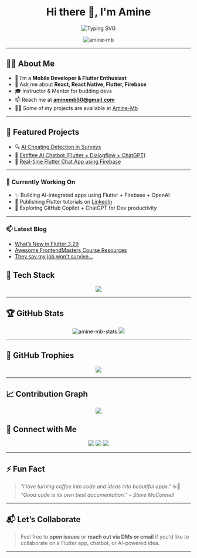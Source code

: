 <h1 align="center">Hi there 👋, I'm Amine</h1>

<p align="center">
  <img src="https://readme-typing-svg.herokuapp.com?font=Fira+Code&weight=700&size=24&duration=3000&pause=1000&color=58A6FF&center=true&vCenter=true&width=935&lines=Flutter+%7C+React+Dev+%7C+Tech+Enthusiast;Mobile+Developer+%7C+Instructor+%7C+Open+Source+Fan;Let%E2%80%99s+build+cool+stuff+together!+🚀" alt="Typing SVG" />
</p>

<p align="center">
  <img src="https://komarev.com/ghpvc/?username=Amine-Mb&label=Profile%20views&color=0e75b6&style=flat" alt="amine-mb" />
</p>

---

## 🧑‍💻 About Me

- 🔭 I’m a **Mobile Developer & Flutter Enthusiast**
- 💬 Ask me about **React, React Native, Flutter, Firebase**
- 🎓 Instructor & Mentor for budding devs
- 📫 Reach me at **aminemb50@gmail.com**
- 👨‍💻 Some of my projects are available at [Amine-Mb](https://github.com/Amine-Mb)

---

## 🌟 Featured Projects

- 🔍 [AI Cheating Detection in Surveys](https://github.com/Amine-Mb/survey-ai-detector)
- 🤖 [Estiftee AI Chatbot (Flutter + Dialogflow + ChatGPT)](https://github.com/Amine-Mb/estiftee-chatbot)
- 📱 [Real-time Flutter Chat App using Firebase](https://github.com/Amine-Mb/flutter-chat-firebase)

---

### 🚧 Currently Working On
- ✨ Building AI-integrated apps using Flutter + Firebase + OpenAI
- 📘 Publishing Flutter tutorials on [LinkedIn](https://www.linkedin.com/in/amine-mabrouk-b58a16169//)
- 🔎 Exploring GitHub Copilot + ChatGPT for Dev productivity

---

### 📫 Latest Blog 

<!-- BLOG-POST-LIST:START -->
- [What’s New in Flutter 3.29](https://medium.com/flutter/whats-new-in-flutter-3-29-f90c380c2317)
- [Awesome FrontendMasters Course Resources](https://dev.to/rahuldkjain/awesome-frontendmasters-course-resources-1gj2)
- [They say my job won't survive...](https://dev.to/alvaromontoro/they-say-my-job-wont-survive-12lc)
<!-- BLOG-POST-LIST:END -->
## 🔧 Tech Stack

<p align="center">
  <img src="https://skillicons.dev/icons?i=flutter,dart,react,js,html,css,nodejs,express,mongodb,firebase,tailwind,xd,figma" />
</p>

---

## 🏆 GitHub Stats

<p align="center">
  <img src="https://github-readme-stats.vercel.app/api?username=Amine-Mb&show_icons=true&theme=radical" alt="amine-mb-stats" />
  <img src="https://streak-stats.demolab.com?user=Amine-Mb&theme=radical&hide_border=true" />
</p>

---

## 🏅 GitHub Trophies

<p align="center">
  <img src="https://github-profile-trophy.vercel.app/?username=Amine-Mb&theme=radical&row=1&column=7" />
</p>

---

## 📈 Contribution Graph

<p align="center">
<img src="https://github-readme-activity-graph.vercel.app/graph?username=Amine-Mb&theme=react-dark" />
</p>


## 🤝 Connect with Me

<p align="center">
  <a href="https://www.linkedin.com/in/amine-mabrouk-b58a16169/"><img src="https://img.shields.io/badge/LinkedIn-blue?logo=linkedin&style=for-the-badge" /></a>
  <a href="https://x.com/Aminemb50"><img src="https://img.shields.io/badge/Twitter-black?logo=twitter&style=for-the-badge" /></a>
  <a href="https://codepen.io/Amine-Mb"><img src="https://img.shields.io/badge/Codepen-white?logo=codepen&style=for-the-badge" /></a>
</p>

---

## ⚡ Fun Fact

> _"I love turning coffee into code and ideas into beautiful apps."_ ☕📱  
> _“Good code is its own best documentation.” – Steve McConnell_

---

## 📬 Let’s Collaborate

> Feel free to **open issues** or **reach out via DMs or email** if you'd like to collaborate on a Flutter app, chatbot, or AI-powered idea.

---

